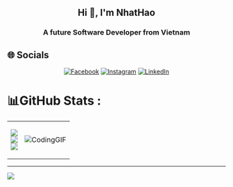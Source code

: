 <h2 align="center">Hi 👋, I'm NhatHao</h2>
<p align="center">
  <h3 align="center">A future Software Developer from Vietnam</h3>
  
</p>

## 🌐 Socials  

<div align="center">

  [![Facebook](https://img.shields.io/badge/Facebook-1877F2?style=for-the-badge&logo=facebook&logoColor=white)](https://facebook.com/vo.nhathao.512)
  [![Instagram](https://img.shields.io/badge/Instagram-E4405F?style=for-the-badge&logo=instagram&logoColor=white)](https://instagram.com/nhathao512_)
  [![LinkedIn](https://img.shields.io/badge/LinkedIn-0077B5?style=for-the-badge&logo=linkedin&logoColor=white)](https://www.linkedin.com/in/nhathao512/)

</div>

# 📊GitHub Stats :

<table style="width:100%;">
  <td> 
    
  ![](https://github-readme-stats.vercel.app/api?username=nhathao512&theme=radical&hide_border=false&include_all_commits=true&count_private=false)<br/>
  ![](https://github-readme-streak-stats.herokuapp.com/?user=nhathao512&theme=radical&hide_border=false)<br/>
  ![](https://github-readme-stats.vercel.app/api/top-langs/?username=nhathao512&theme=radical&hide_border=false&include_all_commits=true&count_private=false&layout=compact)
    
  </td>
  <td>
    
  ![CodingGIF](https://github.com/user-attachments/assets/47a88f63-0cdb-4b56-9714-c97124cbc93e)
  
  </td>
  
</table>



---
[![](https://visitcount.itsvg.in/api?id=nhathao512&icon=0&color=0)](https://visitcount.itsvg.in)

